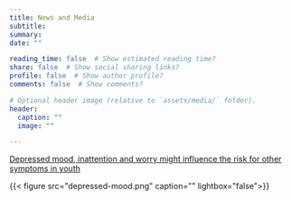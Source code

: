 ```yaml
---
title: News and Media
subtitle: 
summary: 
date: ""

reading_time: false  # Show estimated reading time?
share: false  # Show social sharing links?
profile: false  # Show author profile?
comments: false  # Show comments?

# Optional header image (relative to `assets/media/` folder).
header:
  caption: ""
  image: ""

---
```


 [Depressed mood, inattention and worry might influence the risk for other symptoms in youth](https://doi.org/10.13056/acamh.12595)

 {{< figure src="depressed-mood.png" caption="" lightbox="false">}}

